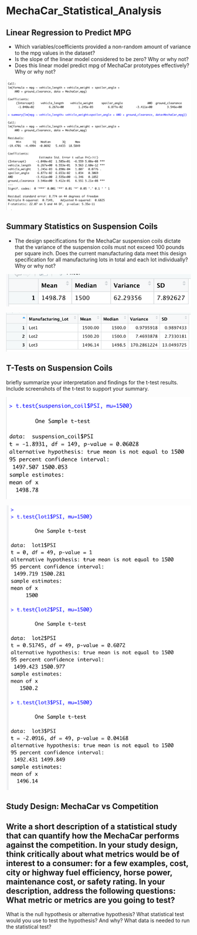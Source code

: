 # MechaCar_Statistical_Analysis

## Linear Regression to Predict MPG

- Which variables/coefficients provided a non-random amount of variance to the mpg values in the dataset?
- Is the slope of the linear model considered to be zero? Why or why not?
- Does this linear model predict mpg of MechaCar prototypes effectively? Why or why not?

![Linear_Regression_to_Predict_MPG](Images/deliverable_1.png)

## Summary Statistics on Suspension Coils

- The design specifications for the MechaCar suspension coils dictate that the variance of the suspension coils must not exceed 100 pounds per square inch. Does the current manufacturing data meet this design specification for all manufacturing lots in total and each lot individually? Why or why not?

![totalsummary](Images/deliverable_2_total_sum.png)

![lotssummary](Images/deliverable_2_lot_sum.png)

## T-Tests on Suspension Coils

briefly summarize your interpretation and findings for the t-test results. Include screenshots of the t-test to support your summary.

![ALLPSIvs1500](Images/deliverable_3_ttest_onesample_.png)

![LotsPSIvs1500](Images/deliverable_3_ttest_onesample_lots.png)

## Study Design: MechaCar vs Competition

Write a short description of a statistical study that can quantify how the MechaCar performs against the competition. In your study design, think critically about what metrics would be of interest to a consumer: for a few examples, cost, city or highway fuel efficiency, horse power, maintenance cost, or safety rating.
In your description, address the following questions:
What metric or metrics are you going to test?
- 
What is the null hypothesis or alternative hypothesis?
What statistical test would you use to test the hypothesis? And why?
What data is needed to run the statistical test?
